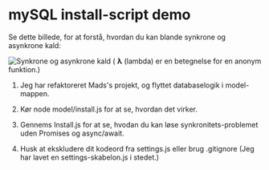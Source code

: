 # mySQL install-script demo

Se dette billede, for at forstå, hvordan du kan blande synkrone og asynkrone kald:

![Synkrone og asynkrone kald](https://blog.4psa.com/wp-content/uploads/callback-syndrome-cause.jpg)
( **λ** (lambda) er en betegnelse for en anonym funktion.)

1. Jeg har refaktoreret Mads's projekt, og flyttet databaselogik i model-mappen. 

2. Kør node model/install.js for at se, hvordan det virker.


3. Gennems Install.js for at se, hvodan du kan løse synkronitets-problemet uden Promises og async/await.

4. Husk at ekskludere dit kodeord fra settings.js eller brug .gitignore (Jeg har lavet en settings-skabelon.js i stedet.)
